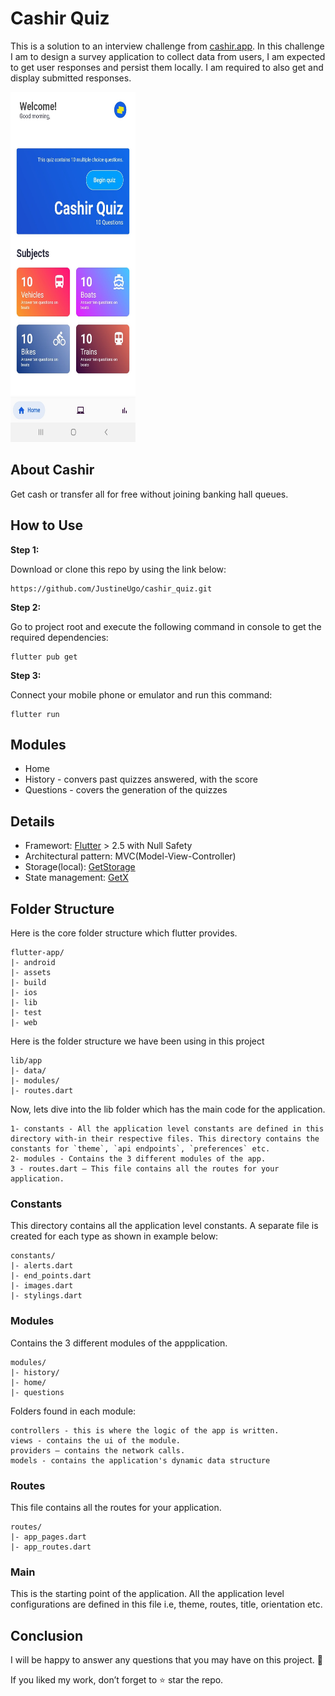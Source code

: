 # Cashir Quiz

This is a solution to an interview challenge from [cashir.app](https://cashir.app/). In this challenge I am to design a survey application to collect data from users, I am expected to get user responses and persist them locally. I am required to also get and display submitted responses.

<img src="https://raw.githubusercontent.com/JustineUgo/cashir_quiz/main/assets/quiz.jpg" width="200" height="560">

## About Cashir

Get cash or transfer all for free without joining banking hall queues.

## How to Use 

**Step 1:**

Download or clone this repo by using the link below:

```
https://github.com/JustineUgo/cashir_quiz.git
```

**Step 2:**

Go to project root and execute the following command in console to get the required dependencies: 

```
flutter pub get 
```

**Step 3:**

Connect your mobile phone or emulator and run this command:

```
flutter run
```

## Modules

* Home
* History - convers past quizzes answered, with the score
* Questions - covers the generation of the quizzes

## Details

* Framewort: [Flutter](https://flutter.dev/) > 2.5 with Null Safety
* Architectural pattern: MVC(Model-View-Controller)
* Storage(local): [GetStorage](https://pub.dev/packages/get_storage)
* State management: [GetX](https://github.com/mobxjs/mobx.dart)

## Folder Structure
Here is the core folder structure which flutter provides.

```
flutter-app/
|- android
|- assets
|- build
|- ios
|- lib
|- test
|- web
```

Here is the folder structure we have been using in this project

```
lib/app
|- data/
|- modules/
|- routes.dart
```

Now, lets dive into the lib folder which has the main code for the application.

```
1- constants - All the application level constants are defined in this directory with-in their respective files. This directory contains the constants for `theme`, `api endpoints`, `preferences` etc.
2- modules - Contains the 3 different modules of the app. 
3 - routes.dart — This file contains all the routes for your application.
```

### Constants

This directory contains all the application level constants. A separate file is created for each type as shown in example below:

```
constants/
|- alerts.dart
|- end_points.dart
|- images.dart
|- stylings.dart
```

### Modules

Contains the 3 different modules of the appplication.

```
modules/
|- history/
|- home/
|- questions
```
Folders found in each module:

```
controllers - this is where the logic of the app is written.
views - contains the ui of the module. 
providers — contains the network calls.
models - contains the application's dynamic data structure
```



### Routes

This file contains all the routes for your application.

```
routes/
|- app_pages.dart
|- app_routes.dart
```

### Main

This is the starting point of the application. All the application level configurations are defined in this file i.e, theme, routes, title, orientation etc.



## Conclusion

I will be happy to answer any questions that you may have on this project. 🙂

If you liked my work, don’t forget to ⭐ star the repo.
